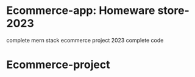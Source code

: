 # Ecommerce-app: Homeware store-2023
complete mern stack ecommerce project 2023 complete code

# Ecommerce-project
